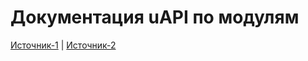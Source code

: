 # Документация uAPI по модулям

[Источник-1](http://api.ucoz.net/ru/manual) | [Источник-2](https://forum.ucoz.ru/forum/33-29187-1)
